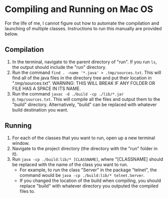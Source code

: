 # Compiling and Running on Mac OS

For the life of me, I cannot figure out how to automate the compilation and launching of multiple classes.
Instructions to run this manually are provided below.

## Compilation

1. In the terminal, navigate to the parent directory of "run". If you run `ls`, the output should include the "run" directory.
2. Run the command `find . -name '*.java' > .tmp/sources.txt`. This will find all of the java files in the directory tree and put their location in ".tmp/sources.txt". WARNING: THIS WILL BREAK IF ANY FOLDER OR FILE HAS A SPACE IN ITS NAME.
3. Run the command `javac -d ./build -cp ./lib/*.jar @.tmp/sources.txt`. This will compile all the files and output them to the "build" directory. Alternatively, "build" can be replaced with whatever build destination you want.

## Running

1. For each of the classes that you want to run, open up a new terminal window.
2. Navigate to the project directory (the directory with the "run" folder in it).
3. Run `java -cp ./build:lib/* [CLASSNAME]`, where "\[CLASSNAME\] should be replaced with the name of the class you want to run.
    - For example, to run the class "Server" in the package "telnet", the command would be `java -cp ./build:lib/* telnet.Server`. 
    - If you changed the location of the build when compiling, you should replace "build" with whatever directory you outputed the compiled files to.